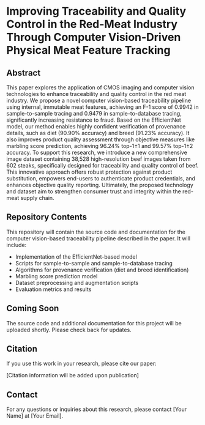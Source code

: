 # Improving Traceability and Quality Control in the Red-Meat Industry Through Computer Vision-Driven Physical Meat Feature Tracking

## Abstract

This paper explores the application of CMOS imaging and computer vision technologies to enhance traceability and quality control in the red meat industry. We propose a novel computer vision-based traceability pipeline using internal, immutable meat features, achieving an F-1 score of 0.9942 in sample-to-sample tracing and 0.9479 in sample-to-database tracing, significantly increasing resistance to fraud. Based on the EfficientNet model, our method enables highly confident verification of provenance details, such as diet (90.90% accuracy) and breed (91.23% accuracy). It also improves product quality assessment through objective measures like marbling score prediction, achieving 96.24% top-1±1 and 99.57% top-1±2 accuracy. To support this research, we introduce a new comprehensive image dataset containing 38,528 high-resolution beef images taken from 602 steaks, specifically designed for traceability and quality control of beef. This innovative approach offers robust protection against product substitution, empowers end-users to authenticate product credentials, and enhances objective quality reporting. Ultimately, the proposed technology and dataset aim to strengthen consumer trust and integrity within the red-meat supply chain.

## Repository Contents

This repository will contain the source code and documentation for the computer vision-based traceability pipeline described in the paper. It will include:

- Implementation of the EfficientNet-based model
- Scripts for sample-to-sample and sample-to-database tracing
- Algorithms for provenance verification (diet and breed identification)
- Marbling score prediction model
- Dataset preprocessing and augmentation scripts
- Evaluation metrics and results

## Coming Soon

The source code and additional documentation for this project will be uploaded shortly. Please check back for updates.

## Citation

If you use this work in your research, please cite our paper:

[Citation information will be added upon publication]

## Contact

For any questions or inquiries about this research, please contact [Your Name] at [Your Email].
